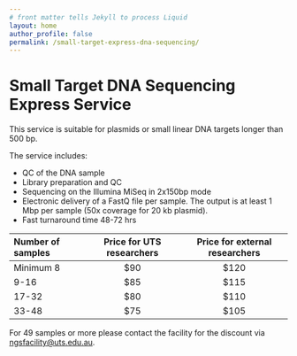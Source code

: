 ```yaml
---
# front matter tells Jekyll to process Liquid
layout: home
author_profile: false
permalink: /small-target-express-dna-sequencing/
---
```

<h1> Small Target DNA Sequencing Express Service </h1>

This service is suitable for plasmids or small linear DNA targets longer than 500 bp.

The service includes:
- QC of the DNA sample
- Library preparation and QC
- Sequencing on the Illumina MiSeq in 2x150bp mode
- Electronic delivery of a FastQ file per sample. The output is at least 1 Mbp per sample (50x coverage for 20 kb plasmid).
- Fast turnaround time 48-72 hrs


|Number of samples | Price for UTS researchers |	Price for external researchers |
|:-----------------|:-------------------------:|:-----------------------------------:|
|Minimum 8         |	$90	                     |$120                                 |
| 9-16 	           |  $85 	                   |$115                                 |
|17-32             |  $80                      |$110                                 |
|33-48             |  $75                      | $105                                 |

For 49 samples or more please contact the facility for the discount via ngsfacility@uts.edu.au.

